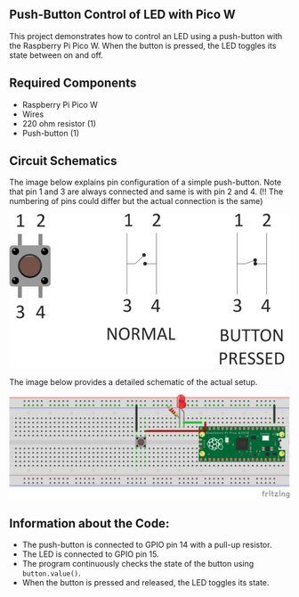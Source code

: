## Push-Button Control of LED with Pico W
This project demonstrates how to control an LED using a push-button with the Raspberry Pi Pico W. When the button is pressed, the LED toggles its state between on and off.


## Required Components
- Raspberry Pi Pico W
- Wires
- 220 ohm resistor (1)
- Push-button (1)


## Circuit Schematics
The image below explains pin configuration of a simple push-button. Note that pin 1 and 3 are always connected and same is with pin 2 and 4. 
(!! The numbering of pins could differ but the actual connection is the same)

![push-button schematics](button.jpg)


The image below provides a detailed schematic of the actual setup.

![circuit schematics](12_Circuit.png)


## Information about the Code:
- The push-button is connected to GPIO pin 14 with a pull-up resistor.
- The LED is connected to GPIO pin 15.
- The program continuously checks the state of the button using `button.value()`.
- When the button is pressed and released, the LED toggles its state.
